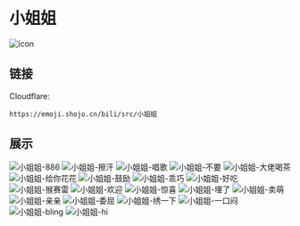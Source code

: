 # 小姐姐
![icon](https://emoji.shojo.cn/bili/src/小姐姐/icon.png)
## 链接
Cloudflare:
```
https://emoji.shojo.cn/bili/src/小姐姐
```
## 展示
![小姐姐-886](https://emoji.shojo.cn/bili/src/小姐姐/小姐姐-886.png)
![小姐姐-擦汗](https://emoji.shojo.cn/bili/src/小姐姐/小姐姐-擦汗.png)
![小姐姐-唱歌](https://emoji.shojo.cn/bili/src/小姐姐/小姐姐-唱歌.png)
![小姐姐-不要](https://emoji.shojo.cn/bili/src/小姐姐/小姐姐-不要.png)
![小姐姐-大佬喝茶](https://emoji.shojo.cn/bili/src/小姐姐/小姐姐-大佬喝茶.png)
![小姐姐-给你花花](https://emoji.shojo.cn/bili/src/小姐姐/小姐姐-给你花花.png)
![小姐姐-鼓励](https://emoji.shojo.cn/bili/src/小姐姐/小姐姐-鼓励.png)
![小姐姐-乖巧](https://emoji.shojo.cn/bili/src/小姐姐/小姐姐-乖巧.png)
![小姐姐-好吃](https://emoji.shojo.cn/bili/src/小姐姐/小姐姐-好吃.png)
![小姐姐-猴赛雷](https://emoji.shojo.cn/bili/src/小姐姐/小姐姐-猴赛雷.png)
![小姐姐-欢迎](https://emoji.shojo.cn/bili/src/小姐姐/小姐姐-欢迎.png)
![小姐姐-惊喜](https://emoji.shojo.cn/bili/src/小姐姐/小姐姐-惊喜.png)
![小姐姐-埋了](https://emoji.shojo.cn/bili/src/小姐姐/小姐姐-埋了.png)
![小姐姐-卖萌](https://emoji.shojo.cn/bili/src/小姐姐/小姐姐-卖萌.png)
![小姐姐-亲亲](https://emoji.shojo.cn/bili/src/小姐姐/小姐姐-亲亲.png)
![小姐姐-委屈](https://emoji.shojo.cn/bili/src/小姐姐/小姐姐-委屈.png)
![小姐姐-绣一下](https://emoji.shojo.cn/bili/src/小姐姐/小姐姐-绣一下.png)
![小姐姐-一口闷](https://emoji.shojo.cn/bili/src/小姐姐/小姐姐-一口闷.png)
![小姐姐-bling](https://emoji.shojo.cn/bili/src/小姐姐/小姐姐-bling.png)
![小姐姐-hi](https://emoji.shojo.cn/bili/src/小姐姐/小姐姐-hi.png)
